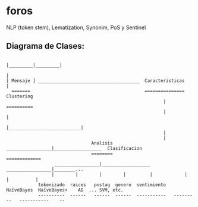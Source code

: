 # foros
NLP (token stem), Lematization, Synonim, PoS y Sentinel
## Diagrama de Clases:
                                                                                          
                                                                                |_________|_________| 
                                                                                          |                  
    [ Mensaje ] ______________________________________  Caracteristicas                   |
      =======                                           ===============               Clustering
                                                               |                      ==========
                                                               |                           |
                                                               |___________________________|
                                                               |
                                                               |
                                    Analisis  _________________|__________________  Clasificacion
                                    ========                                        =============
                      _________________|__________________              _________________|________...
                     |        |        |        |         |            |           |          |
                tokenizado  raices   postag  genero  sentimiento   NaïveBayes  NaïveBayes+    AD  ... SVM, etc.
                ----------  ------   ------  ------  -----------   ---------   -----------    --               
